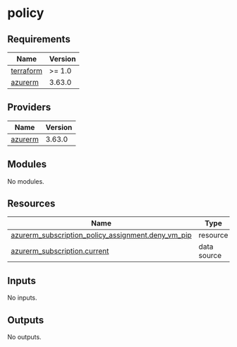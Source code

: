 # policy

<!-- BEGINNING OF PRE-COMMIT-TERRAFORM DOCS HOOK -->
## Requirements

| Name | Version |
|------|---------|
| <a name="requirement_terraform"></a> [terraform](#requirement\_terraform) | >= 1.0 |
| <a name="requirement_azurerm"></a> [azurerm](#requirement\_azurerm) | 3.63.0 |

## Providers

| Name | Version |
|------|---------|
| <a name="provider_azurerm"></a> [azurerm](#provider\_azurerm) | 3.63.0 |

## Modules

No modules.

## Resources

| Name | Type |
|------|------|
| [azurerm_subscription_policy_assignment.deny_vm_pip](https://registry.terraform.io/providers/hashicorp/azurerm/3.63.0/docs/resources/subscription_policy_assignment) | resource |
| [azurerm_subscription.current](https://registry.terraform.io/providers/hashicorp/azurerm/3.63.0/docs/data-sources/subscription) | data source |

## Inputs

No inputs.

## Outputs

No outputs.
<!-- END OF PRE-COMMIT-TERRAFORM DOCS HOOK -->
